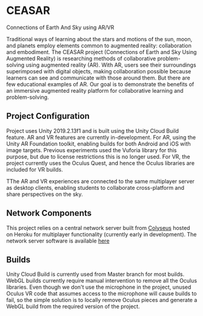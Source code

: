 # CEASAR
Connections of Earth And Sky using AR/VR

Traditional ways of learning about the stars and motions of the sun, moon, and planets employ elements common to augmented reality: collaboration and embodiment. The CEASAR project (Connections of Earth and Sky Using Augmented Reality) is researching methods of collaborative problem-solving using augmented reality (AR). With AR, users see their surroundings superimposed with digital objects, making collaboration possible because learners can see and communicate with those around them. But there are few educational examples of AR. Our goal is to demonstrate the benefits of an immersive augmented reality platform for collaborative learning and problem-solving.

## Project Configuration

Project uses Unity 2019.2.13f1 and is built using the Unity Cloud Build feature. AR and VR features are currently in-development. For AR, using the Unity AR Foundation toolkit, enabling builds for both Android and iOS with image targets. Previous experiments used the Vuforia library for this purpose, but due to license restrictions this is no longer used. For VR, the project currently uses the Oculus Quest, and hence the Oculus libraries are included for VR builds.

TThe AR and VR experiences are connected to the same multiplayer server as desktop clients, enabling students to collaborate cross-platform and share perspectives on the sky.

## Network Components
This project relies on a central network server built from [Colyseus](https://github.com/colyseus/colyseus-unity3d) hosted on Heroku for multiplayer functionality (currently early in development). The network server software is available [here](https://github.com/concord-consortium/CEASAR-server)

## Builds
Unity Cloud Build is currently used from Master branch for most builds. WebGL builds currently require manual intervention to remove all the Oculus libraries. Even though we don't use the microphone in the project, unused Oculus VR code that assumes access to the microphone will cause builds to fail, so the simple solution is to locally remove Oculus pieces and generate a WebGL build from the required version of the project.
